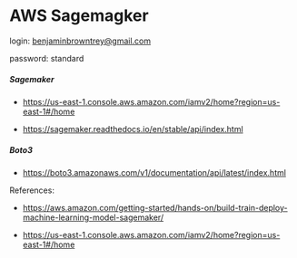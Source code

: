 # AWS Sagemagker

login:
benjaminbrowntrey@gmail.com

password:
standard

##### Sagemaker

- https://us-east-1.console.aws.amazon.com/iamv2/home?region=us-east-1#/home

- https://sagemaker.readthedocs.io/en/stable/api/index.html


##### Boto3

- https://boto3.amazonaws.com/v1/documentation/api/latest/index.html



References:

- https://aws.amazon.com/getting-started/hands-on/build-train-deploy-machine-learning-model-sagemaker/

- https://us-east-1.console.aws.amazon.com/iamv2/home?region=us-east-1#/home

